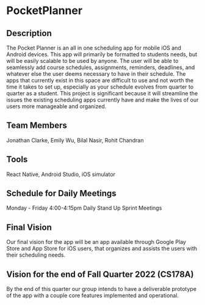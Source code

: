 # PocketPlanner
## Description
The Pocket Planner is an all in one scheduling app for mobile iOS and Android devices. This app will primarily be formatted to students needs, but will be easily scalable to be used by anyone. The user will be able to seamlessly add course schedules, assignments, reminders, deadlines, and whatever else the user deems necessary to have in their schedule. The apps that currently exist in this space are difficult to use and not worth the time it takes to set up, especially as your schedule evolves from quarter to quarter as a student. This project is significant because it will streamline the issues the existing scheduling apps currently have and make the lives of our users more manageable and organized.

## Team Members
Jonathan Clarke,
Emily Wu,
Bilal Nasir,
Rohit Chandran

## Tools
React Native, Android Studio, iOS simulator

## Schedule for Daily Meetings
Monday - Friday 4:00-4:15pm Daily Stand Up Sprint Meetings

## Final Vision
Our final vision for the app will be an app available through Google Play Store and App Store for iOS users, that organizes and assists the users with their scheduling needs. 

## Vision for the end of Fall Quarter 2022 (CS178A)
By the end of this quarter our group intends to have a deliverable prototype of the app with a couple core features implemented and operational.
